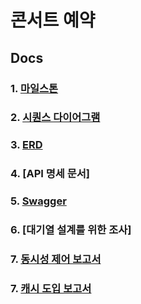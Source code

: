 
# 콘서트 예약

## Docs

### 1. [마일스톤](https://github.com/LeeJaeYun7/concertTicket/blob/master/MILE_STONE.md)
### 2. [시퀀스 다이어그램](https://github.com/LeeJaeYun7/concertTicket/blob/master/SEQUENCE_DIAGRAM.md)
### 3. [ERD](https://github.com/LeeJaeYun7/concertTicket/blob/master/DB_DIAGRAM.md) 
### 4. [API 명세 문서] 
### 5. [Swagger](https://github.com/LeeJaeYun7/concertTicket/blob/master/swagger.md) 
### 6. [대기열 설계를 위한 조사] 
### 7. [동시성 제어 보고서](https://github.com/LeeJaeYun7/concertTicket/blob/master/CONCURRENCY_REPORT.md)
### 7. [캐시 도입 보고서](https://github.com/LeeJaeYun7/concertTicket/blob/master/CACHE_REPORT.md)

